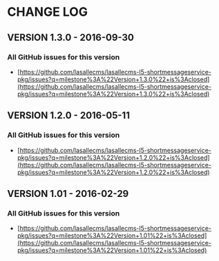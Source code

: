 # CHANGE LOG

## VERSION 1.3.0 - 2016-09-30

### All GitHub issues for this version
* [https://github.com/lasallecms/lasallecms-l5-shortmessageservice-pkg/issues?q=milestone%3A%22Version+1.3.0%22+is%3Aclosed](https://github.com/lasallecms/lasallecms-l5-shortmessageservice-pkg/issues?q=milestone%3A%22Version+1.3.0%22+is%3Aclosed)

## VERSION 1.2.0 - 2016-05-11

### All GitHub issues for this version
* [https://github.com/lasallecms/lasallecms-l5-shortmessageservice-pkg/issues?q=milestone%3A%22Version+1.2.0%22+is%3Aclosed](https://github.com/lasallecms/lasallecms-l5-shortmessageservice-pkg/issues?q=milestone%3A%22Version+1.2.0%22+is%3Aclosed)

## VERSION 1.01 - 2016-02-29

### All GitHub issues for this version
* [https://github.com/lasallecms/lasallecms-l5-shortmessageservice-pkg/issues?q=milestone%3A%22Version+1.01%22+is%3Aclosed](https://github.com/lasallecms/lasallecms-l5-shortmessageservice-pkg/issues?q=milestone%3A%22Version+1.01%22+is%3Aclosed)

